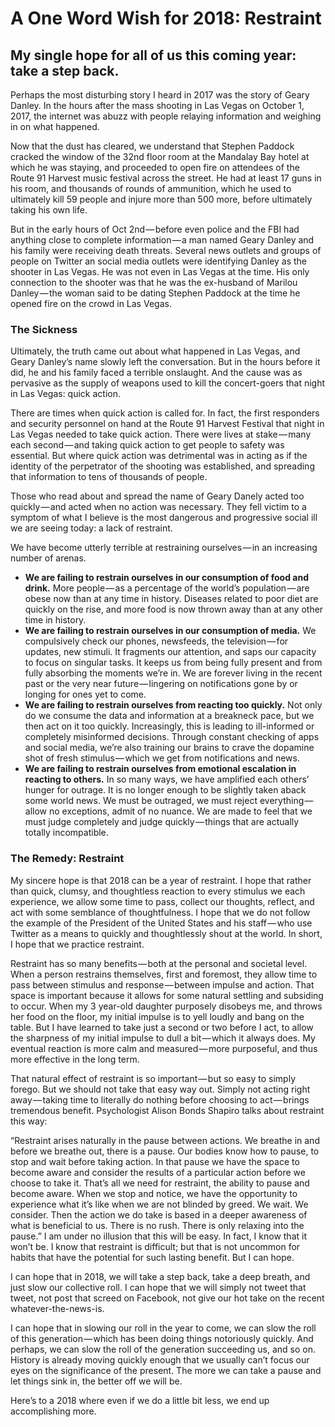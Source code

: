 ﻿# A One Word Wish for 2018: Restraint  
## My single hope for all of us this coming year: take a step back.

Perhaps the most disturbing story I heard in 2017 was the story of Geary Danley. In the hours after the mass shooting in Las Vegas on October 1, 2017, the internet was abuzz with people relaying information and weighing in on what happened.

Now that the dust has cleared, we understand that Stephen Paddock cracked the window of the 32nd floor room at the Mandalay Bay hotel at which he was staying, and proceeded to open fire on attendees of the Route 91 Harvest music festival across the street. He had at least 17 guns in his room, and thousands of rounds of ammunition, which he used to ultimately kill 59 people and injure more than 500 more, before ultimately taking his own life.

But in the early hours of Oct 2nd — before even police and the FBI had anything close to complete information — a man named Geary Danley and his family were receiving death threats. Several news outlets and groups of people on Twitter an social media outlets were identifying Danley as the shooter in Las Vegas. He was not even in Las Vegas at the time. His only connection to the shooter was that he was the ex-husband of Marilou Danley — the woman said to be dating Stephen Paddock at the time he opened fire on the crowd in Las Vegas.

### The Sickness
Ultimately, the truth came out about what happened in Las Vegas, and Geary Danley’s name slowly left the conversation. But in the hours before it did, he and his family faced a terrible onslaught. And the cause was as pervasive as the supply of weapons used to kill the concert-goers that night in Las Vegas: quick action.

There are times when quick action is called for. In fact, the first responders and security personnel on hand at the Route 91 Harvest Festival that night in Las Vegas needed to take quick action. There were lives at stake — many each second — and taking quick action to get people to safety was essential. But where quick action was detrimental was in acting as if the identity of the perpetrator of the shooting was established, and spreading that information to tens of thousands of people.

Those who read about and spread the name of Geary Danely acted too quickly — and acted when no action was necessary. They fell victim to a symptom of what I believe is the most dangerous and progressive social ill we are seeing today: a lack of restraint.

We have become utterly terrible at restraining ourselves — in an increasing number of arenas.

- **We are failing to restrain ourselves in our consumption of food and drink.**
More people — as a percentage of the world’s population — are obese now than at any time in history. Diseases related to poor diet are quickly on the rise, and more food is now thrown away than at any other time in history.
- **We are failing to restrain ourselves in our consumption of media.**
We compulsively check our phones, newsfeeds, the television — for updates, new stimuli. It fragments our attention, and saps our capacity to focus on singular tasks. It keeps us from being fully present and from fully absorbing the moments we’re in. We are forever living in the recent past or the very near future — lingering on notifications gone by or longing for ones yet to come.
- **We are failing to restrain ourselves from reacting too quickly.**
Not only do we consume the data and information at a breakneck pace, but we then act on it too quickly. Increasingly, this is leading to ill-informed or completely misinformed decisions. Through constant checking of apps and social media, we’re also training our brains to crave the dopamine shot of fresh stimulus — which we get from notifications and news.
- **We are failing to restrain ourselves from emotional escalation in reacting to others.**
In so many ways, we have amplified each others’ hunger for outrage. It is no longer enough to be slightly taken aback some world news. We must be outraged, we must reject everything — allow no exceptions, admit of no nuance. We are made to feel that we must judge completely and judge quickly — things that are actually totally incompatible.


### The Remedy: Restraint
My sincere hope is that 2018 can be a year of restraint. I hope that rather than quick, clumsy, and thoughtless reaction to every stimulus we each experience, we allow some time to pass, collect our thoughts, reflect, and act with some semblance of thoughtfulness. I hope that we do not follow the example of the President of the United States and his staff — who use Twitter as a means to quickly and thoughtlessly shout at the world. In short, I hope that we practice restraint.

Restraint has so many benefits — both at the personal and societal level. When a person restrains themselves, first and foremost, they allow time to pass between stimulus and response — between impulse and action. That space is important because it allows for some natural settling and subsiding to occur. When my 3 year-old daughter purposely disobeys me, and throws her food on the floor, my initial impulse is to yell loudly and bang on the table. But I have learned to take just a second or two before I act, to allow the sharpness of my initial impulse to dull a bit — which it always does. My eventual reaction is more calm and measured — more purposeful, and thus more effective in the long term.

That natural effect of restraint is so important — but so easy to simply forego. But we should not take that easy way out. Simply not acting right away — taking time to literally do nothing before choosing to act — brings tremendous benefit. Psychologist Alison Bonds Shapiro talks about restraint this way:

“Restraint arises naturally in the pause between actions. We breathe in and before we breathe out, there is a pause. Our bodies know how to pause, to stop and wait before taking action. In that pause we have the space to become aware and consider the results of a particular action before we choose to take it. That’s all we need for restraint, the ability to pause and become aware. When we stop and notice, we have the opportunity to experience what it’s like when we are not blinded by greed. We wait. We consider. Then the action we do take is based in a deeper awareness of what is beneficial to us. There is no rush. There is only relaxing into the pause.”
I am under no illusion that this will be easy. In fact, I know that it won’t be. I know that restraint is difficult; but that is not uncommon for habits that have the potential for such lasting benefit. But I can hope.

I can hope that in 2018, we will take a step back, take a deep breath, and just slow our collective roll. I can hope that we will simply not tweet that tweet, not post that screed on Facebook, not give our hot take on the recent whatever-the-news-is.

I can hope that in slowing our roll in the year to come, we can slow the roll of this generation — which has been doing things notoriously quickly. And perhaps, we can slow the roll of the generation succeeding us, and so on. History is already moving quickly enough that we usually can’t focus our eyes on the significance of the present. The more we can take a pause and let things sink in, the better off we will be.

Here’s to a 2018 where even if we do a little bit less, we end up accomplishing more.